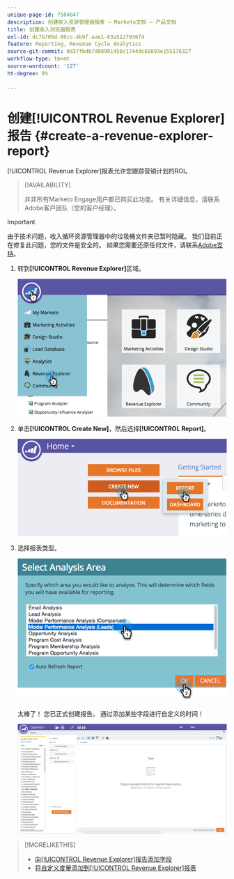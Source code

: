 ```yaml
---
unique-page-id: 7504047
description: 创建收入资源管理器报表 — Marketo文档 — 产品文档
title: 创建收入浏览器报表
exl-id: dc7b705d-00cc-4b9f-aae1-83a5127036f4
feature: Reporting, Revenue Cycle Analytics
source-git-commit: 0d37fbdb7d08901458c1744dc68893e155176327
workflow-type: tm+mt
source-wordcount: '127'
ht-degree: 0%

---
```


# 创建[!UICONTROL Revenue Explorer]报告 {#create-a-revenue-explorer-report}

[!UICONTROL Revenue Explorer]报表允许您跟踪营销计划的ROI。

>[!AVAILABILITY]
>
>并非所有Marketo Engage用户都已购买此功能。 有关详细信息，请联系Adobe客户团队（您的客户经理）。

>[!IMPORTANT]
>
>由于技术问题，收入循环资源管理器中的垃圾桶文件夹已暂时隐藏。 我们目前正在修复此问题，您的文件是安全的。 如果您需要还原任何文件，请联系[Adobe支持](https://nation.marketo.com/t5/support/ct-p/Support)。

1. 转到&#x200B;**[!UICONTROL Revenue Explorer]**&#x200B;区域。

   ![](assets/image2015-3-24-13-3a24-3a56.png)

1. 单击&#x200B;**[!UICONTROL Create New]**，然后选择&#x200B;**[!UICONTROL Report]**。

   ![](assets/image2015-3-24-13-3a20-3a40.png)

1. 选择报表类型。

   ![](assets/image2015-3-24-14-3a22-3a32.png)

   太棒了！ 您已正式创建报告。 通过添加某些字段进行自定义的时间！

   ![](assets/image2015-3-24-13-3a26-3a8.png)

>[!MORELIKETHIS]
>
>* [向[!UICONTROL Revenue Explorer]报告添加字段](/help/marketo/product-docs/reporting/revenue-cycle-analytics/revenue-explorer/adding-fields-to-a-revenue-explorer-report.md)
>* [将自定义度量添加到[!UICONTROL Revenue Explorer]报表](/help/marketo/product-docs/reporting/revenue-cycle-analytics/revenue-explorer/adding-custom-measures-to-a-revenue-explorer-report.md)
